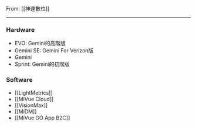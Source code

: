 From: [[神達數位]]

---

### Hardware
- EVO: Gemini的高階版
- Gemini SE: Gemini For Verizon版
- Gemini
- Sprint: Gemini的初階版

### Software
- [[LightMetrics]]
- [[MiVue Cloud]]
- [[VisionMax]]
- [[MiDM]]
- [[MiVue GO App B2C]]

